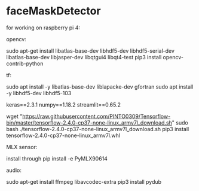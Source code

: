 # faceMaskDetector

for working on raspberry pi 4:

opencv:

sudo apt-get install libatlas-base-dev libhdf5-dev libhdf5-serial-dev libatlas-base-dev libjasper-dev libqtgui4 libqt4-test
pip3 install opencv-contrib-python

tf: 

sudo apt install -y libatlas-base-dev liblapacke-dev gfortran
sudo apt install -y libhdf5-dev libhdf5-103

keras==2.3.1
numpy==1.18.2
streamlit==0.65.2

wget "https://raw.githubusercontent.com/PINTO0309/Tensorflow-bin/master/tensorflow-2.4.0-cp37-none-linux_armv7l_download.sh"
sudo bash ./tensorflow-2.4.0-cp37-none-linux_armv7l_download.sh
pip3 install tensorflow-2.4.0-cp37-none-linux_armv7l.whl

MLX sensor:

install through pip install -e PyMLX90614

audio: 

sudo apt-get install ffmpeg libavcodec-extra
pip3 install pydub
